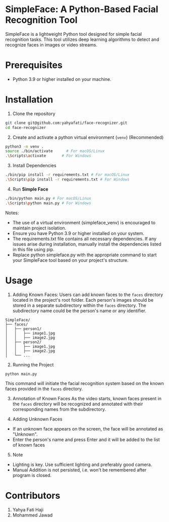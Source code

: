 # SimpleFace: A Python-Based Facial Recognition Tool

SimpleFace is a lightweight Python tool designed for simple facial recognition tasks. This tool utilizes deep learning algorithms to detect and recognize faces in images or video streams.


# Prerequisites
* Python 3.9 or higher installed on your machine.

# Installation
1. Clone the repository
```bash
git clone git@github.com:yahyafati/face-recognizer.git
cd face-recognizer
```
2. Create and activate a python virtual environment (`venv`) (Recommended)
```bash
python3 -m venv .
source ./bin/activate      # For macOS/Linux
.\Scripts\activate       # For Windows
```
3. Install Dependencies
```bash
./bin/pip install -r requirements.txt # For macOS/Linux
.\Scripts\pip install -r requirements.txt # For Windows
```
4. Run **Simple Face**
```bash
./bin/python main.py # For macOS/Linux
.\Scripts\python main.py # For Windows
```

Notes:
* The use of a virtual environment (simpleface_venv) is encouraged to maintain project isolation.
* Ensure you have Python 3.9 or higher installed on your system.
* The requirements.txt file contains all necessary dependencies. If any issues arise during installation, manually install the dependencies listed in this file using pip.
* Replace python simpleface.py with the appropriate command to start your SimpleFace tool based on your project's structure.

# Usage

1. Adding Known Faces:
Users can add known faces to the `faces` directory located in the project's root folder. Each person's images should be stored in a separate subdirectory within the `faces` directory. The subdirectory name could be the person's name or any identifier.
```
SimpleFace/
├── faces/
│   ├── person1/
│   │   ├── image1.jpg
│   │   ├── image2.jpg
│   ├── person2/
│   │   ├── image1.jpg
│   │   ├── image2.jpg
│   └── ...
```

2. Running the Project
```
python main.py
```
This command will initiate the facial recognition system based on the known faces provided in the `faces` directory.

3. Annotation of Known Faces
As the video starts, known faces present in the `faces` directory will be recognized and annotated with their corresponding names from the subdirectory.

4. Adding Unknown Faces
* If an unknown face appears on the screen, the face will be annotated as "Unknown". 
* Enter the person's name and press Enter and it will be added to the list of known faces

5. Note
* Lighting is key. Use sufficient lighting and preferably good camera.
* Manual Addition is not persisted, i.e. won't be remembered after program is closed.

# Contributors
1. Yahya Fati Haji
2. Mohammed Jawad